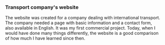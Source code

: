 ### Transport company's website
The website was created for a company dealing with international transport. The company needed a page with basic information and a contact form, also available in English. It was my first commercial project. Today, when I would have done many things differently, the website is a good comparison of how much I have learned since then.
